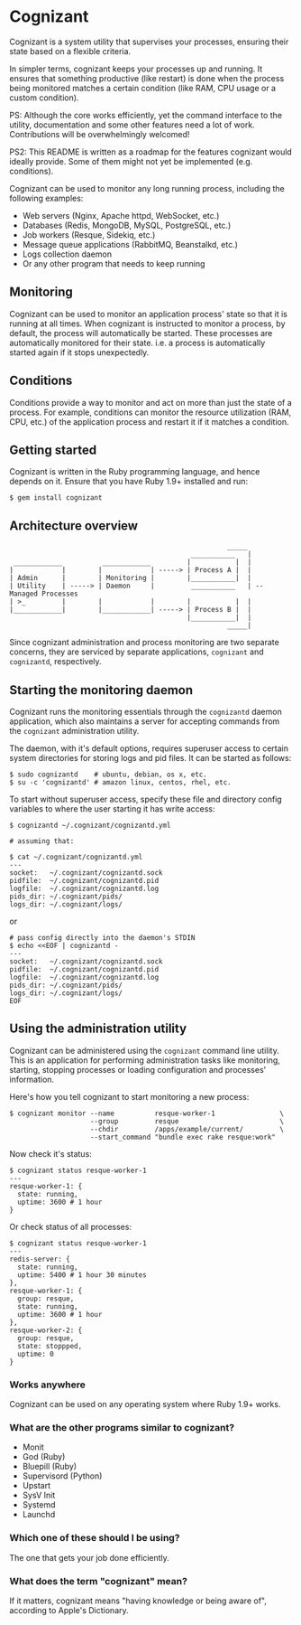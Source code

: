 # Cognizant

Cognizant is a system utility that supervises your processes, ensuring their
state based on a flexible criteria.

In simpler terms, cognizant keeps your processes up and running. It ensures
that something productive (like restart) is done when the process being
monitored matches a certain condition (like RAM, CPU usage or a custom
condition).

PS: Although the core works efficiently, yet the command interface to the
utility, documentation and some other features need a lot of work.
Contributions will be overwhelmingly welcomed!

PS2: This README is written as a roadmap for the features cognizant would
ideally provide. Some of them might not yet be implemented (e.g. conditions).

Cognizant can be used to monitor any long running process, including the
following examples:

- Web servers (Nginx, Apache httpd, WebSocket, etc.)
- Databases (Redis, MongoDB, MySQL, PostgreSQL, etc.)
- Job workers (Resque, Sidekiq, etc.)
- Message queue applications (RabbitMQ, Beanstalkd, etc.)
- Logs collection daemon
- Or any other program that needs to keep running

## Monitoring

Cognizant can be used to monitor an application process' state so that it
is running at all times. When cognizant is instructed to monitor a process,
by default, the process will automatically be started. These processes are
automatically monitored for their state. i.e. a process is automatically
started again if it stops unexpectedly.

## Conditions

Conditions provide a way to monitor and act on more than just the state of a
process. For example, conditions can monitor the resource utilization (RAM,
CPU, etc.) of the application process and restart it if it matches a
condition.

## Getting started

Cognizant is written in the Ruby programming language, and hence depends on
it. Ensure that you have Ruby 1.9+ installed and run:

    $ gem install cognizant

## Architecture overview

                                                          _____
                                                 ___________   |
     ____________          ____________         |           |  |
    |            |        |            | -----> | Process A |  |
    | Admin      |        | Monitoring |        |___________|  |
    | Utility    | -----> | Daemon     |         ___________   | -- Managed Processes
    | >_         |        |            |        |           |  |
    |____________|        |____________| -----> | Process B |  |
                                                |___________|  |
                                                          _____|

Since cognizant administration and process monitoring are two separate concerns, they are serviced by separate applications, `cognizant` and `cognizantd`, respectively.

## Starting the monitoring daemon

Cognizant runs the monitoring essentials through the `cognizantd` daemon application, which also maintains a server for accepting commands from the `cognizant` administration utility.

The daemon, with it's default options, requires superuser access to certain system directories for storing logs and pid files. It can be started as follows:

    $ sudo cognizantd    # ubuntu, debian, os x, etc.
    $ su -c 'cognizantd' # amazon linux, centos, rhel, etc.

To start without superuser access, specify these file and directory config variables to where the user starting it has write access:

    $ cognizantd ~/.cognizant/cognizantd.yml
    
    # assuming that:
    
    $ cat ~/.cognizant/cognizantd.yml
    ---
    socket:   ~/.cognizant/cognizantd.sock
    pidfile:  ~/.cognizant/cognizantd.pid
    logfile:  ~/.cognizant/cognizantd.log
    pids_dir: ~/.cognizant/pids/
    logs_dir: ~/.cognizant/logs/

or

    # pass config directly into the daemon's STDIN
    $ echo <<EOF | cognizantd -
    ---
    socket:   ~/.cognizant/cognizantd.sock
    pidfile:  ~/.cognizant/cognizantd.pid
    logfile:  ~/.cognizant/cognizantd.log
    pids_dir: ~/.cognizant/pids/
    logs_dir: ~/.cognizant/logs/
    EOF

## Using the administration utility

Cognizant can be administered using the `cognizant` command line utility. This is an application for performing administration tasks like monitoring, starting, stopping processes or loading configuration and processes' information.

Here's how you tell cognizant to start monitoring a new process:

    $ cognizant monitor --name          resque-worker-1                \
                        --group         resque                         \
                        --chdir         /apps/example/current/         \
                        --start_command "bundle exec rake resque:work"

Now check it's status:

    $ cognizant status resque-worker-1
    ---
    resque-worker-1: {
      state: running,
      uptime: 3600 # 1 hour
    }

Or check status of all processes:

    $ cognizant status resque-worker-1
    ---
    redis-server: {
      state: running,
      uptime: 5400 # 1 hour 30 minutes
    },
    resque-worker-1: {
      group: resque,
      state: running,
      uptime: 3600 # 1 hour
    },
    resque-worker-2: {
      group: resque,
      state: stoppped,
      uptime: 0
    }

### Works anywhere

Cognizant can be used on any operating system where Ruby 1.9+ works.

### What are the other programs similar to cognizant?

- Monit
- God (Ruby)
- Bluepill (Ruby)
- Supervisord (Python)
- Upstart
- SysV Init
- Systemd
- Launchd

### Which one of these should I be using?

The one that gets your job done efficiently.

### What does the term "cognizant" mean?

If it matters, cognizant means "having knowledge or being aware of", according to Apple's Dictionary.
